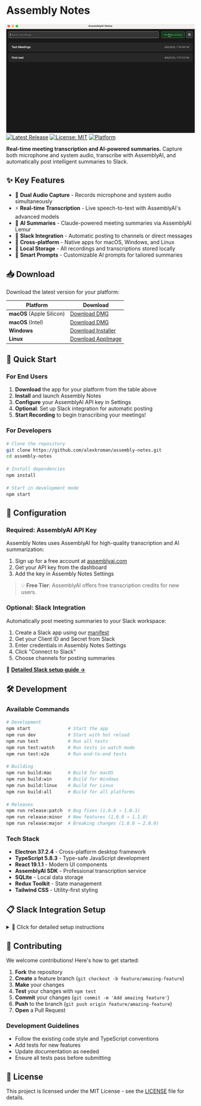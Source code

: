 # Assembly Notes

![Assembly Notes Screenshot](docs/screenshots/demo.gif)
[![Latest Release](https://img.shields.io/github/v/release/alexkroman/assembly-notes?style=for-the-badge&logo=github)](https://github.com/alexkroman/assembly-notes/releases/latest)
[![License: MIT](https://img.shields.io/badge/License-MIT-yellow.svg?style=for-the-badge)](https://opensource.org/licenses/MIT)
[![Platform](https://img.shields.io/badge/platform-macOS%20%7C%20Windows%20%7C%20Linux-blue?style=for-the-badge)](https://github.com/alexkroman/assembly-notes/releases/latest)

**Real-time meeting transcription and AI-powered summaries.** Capture both microphone and system audio, transcribe with AssemblyAI, and automatically post intelligent summaries to Slack.

## ✨ Key Features

- 🎤 **Dual Audio Capture** - Records microphone and system audio simultaneously
- ⚡ **Real-time Transcription** - Live speech-to-text with AssemblyAI's advanced models
- 🤖 **AI Summaries** - Claude-powered meeting summaries via AssemblyAI Lemur
- 📱 **Slack Integration** - Automatic posting to channels or direct messages
- 🔄 **Cross-platform** - Native apps for macOS, Windows, and Linux
- 💾 **Local Storage** - All recordings and transcriptions stored locally
- 🎯 **Smart Prompts** - Customizable AI prompts for tailored summaries

## 📥 Download

Download the latest version for your platform:

| Platform                  | Download                                                                                                                     |
| ------------------------- | ---------------------------------------------------------------------------------------------------------------------------- |
| **macOS** (Apple Silicon) | [Download DMG](https://github.com/alexkroman/assembly-notes/releases/latest/download/Assembly-Notes-mac-arm64.dmg)           |
| **macOS** (Intel)         | [Download DMG](https://github.com/alexkroman/assembly-notes/releases/latest/download/Assembly-Notes-mac-x64.dmg)             |
| **Windows**               | [Download Installer](https://github.com/alexkroman/assembly-notes/releases/latest/download/Assembly-Notes-win-x64.exe)       |
| **Linux**                 | [Download AppImage](https://github.com/alexkroman/assembly-notes/releases/latest/download/Assembly-Notes-linux-x64.AppImage) |

## 🚀 Quick Start

### For End Users

1. **Download** the app for your platform from the table above
2. **Install** and launch Assembly Notes
3. **Configure** your AssemblyAI API key in Settings
4. **Optional**: Set up Slack integration for automatic posting
5. **Start Recording** to begin transcribing your meetings!

### For Developers

```bash
# Clone the repository
git clone https://github.com/alexkroman/assembly-notes.git
cd assembly-notes

# Install dependencies
npm install

# Start in development mode
npm start
```

## 🔧 Configuration

### Required: AssemblyAI API Key

Assembly Notes uses AssemblyAI for high-quality transcription and AI summarization:

1. Sign up for a free account at [assemblyai.com](https://www.assemblyai.com/)
2. Get your API key from the dashboard
3. Add the key in Assembly Notes Settings

> 💡 **Free Tier**: AssemblyAI offers free transcription credits for new users.

### Optional: Slack Integration

Automatically post meeting summaries to your Slack workspace:

1. Create a Slack app using our [manifest](./slack-app-manifest.json)
2. Get your Client ID and Secret from Slack
3. Enter credentials in Assembly Notes Settings
4. Click "Connect to Slack"
5. Choose channels for posting summaries

📖 **[Detailed Slack setup guide →](#slack-integration-setup)**

## 🛠️ Development

### Available Commands

```bash
# Development
npm start              # Start the app
npm run dev            # Start with hot reload
npm run test           # Run all tests
npm run test:watch     # Run tests in watch mode
npm run test:e2e       # Run end-to-end tests

# Building
npm run build:mac      # Build for macOS
npm run build:win      # Build for Windows
npm run build:linux    # Build for Linux
npm run build:all      # Build for all platforms

# Releases
npm run release:patch  # Bug fixes (1.0.0 → 1.0.1)
npm run release:minor  # New features (1.0.0 → 1.1.0)
npm run release:major  # Breaking changes (1.0.0 → 2.0.0)
```

### Tech Stack

- **Electron 37.2.4** - Cross-platform desktop framework
- **TypeScript 5.8.3** - Type-safe JavaScript development
- **React 19.1.1** - Modern UI components
- **AssemblyAI SDK** - Professional transcription service
- **SQLite** - Local data storage
- **Redux Toolkit** - State management
- **Tailwind CSS** - Utility-first styling

## 📋 Slack Integration Setup

<details>
<summary>📖 Click for detailed setup instructions</summary>

### Step 1: Create Slack App

1. Navigate to [api.slack.com/apps](https://api.slack.com/apps)
2. Click "Create New App" → "From an app manifest"
3. Select your workspace
4. Copy the contents of [`slack-app-manifest.json`](./slack-app-manifest.json)
5. Paste the manifest and create the app

### Step 2: Get Credentials

1. Go to "Basic Information" in your Slack app
2. Locate your **Client ID** and **Client Secret**
3. Copy both values for use in Assembly Notes

### Step 3: Connect Assembly Notes

1. Open Assembly Notes and go to Settings
2. Enter your Slack credentials (Client ID and Secret)
3. Click "Connect to Slack"
4. Authorize the app in your browser
5. Select channels for automatic summary posting

### Using Private Channels & DMs

**Private Channels:**

- Invite the bot: `/invite @assembly-notes`
- Refresh the channels list in settings

**Direct Messages:**

- Select any user as the destination
- No invitation required

</details>

## 🤝 Contributing

We welcome contributions! Here's how to get started:

1. **Fork** the repository
2. **Create** a feature branch (`git checkout -b feature/amazing-feature`)
3. **Make** your changes
4. **Test** your changes with `npm test`
5. **Commit** your changes (`git commit -m 'Add amazing feature'`)
6. **Push** to the branch (`git push origin feature/amazing-feature`)
7. **Open** a Pull Request

### Development Guidelines

- Follow the existing code style and TypeScript conventions
- Add tests for new features
- Update documentation as needed
- Ensure all tests pass before submitting

## 📄 License

This project is licensed under the MIT License - see the [LICENSE](LICENSE) file for details.
